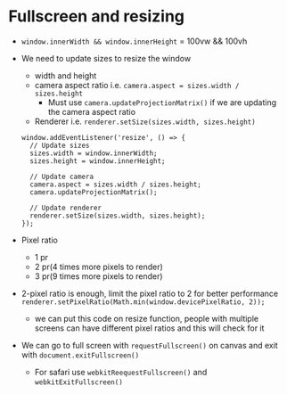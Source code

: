 # Fullscreen and resizing

- `window.innerWidth && window.innerHeight` = 100vw && 100vh
- We need to update sizes to resize the window

  - width and height
  - camera aspect ratio i.e. `camera.aspect = sizes.width / sizes.height`
    - Must use `camera.updateProjectionMatrix()` if we are updating the camera aspect ratio
  - Renderer i.e. `renderer.setSize(sizes.width, sizes.height)`

  ```tsx
  window.addEventListener('resize', () => {
    // Update sizes
    sizes.width = window.innerWidth;
    sizes.height = window.innerHeight;

    // Update camera
    camera.aspect = sizes.width / sizes.height;
    camera.updateProjectionMatrix();

    // Update renderer
    renderer.setSize(sizes.width, sizes.height);
  });
  ```

- Pixel ratio
  - 1 pr
  - 2 pr(4 times more pixels to render)
  - 3 pr(9 times more pixels to render)
- 2-pixel ratio is enough, limit the pixel ratio to 2 for better performance `renderer.setPixelRatio(Math.min(window.devicePixelRatio, 2));`
  - we can put this code on resize function, people with multiple screens can have different pixel ratios and this will check for it
- We can go to full screen with `requestFullscreen()` on canvas and exit with `document.exitFullscreen()`
  - For safari use `webkitReequestFullscreen()` and `webkitExitFullscreen()`
